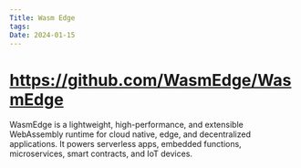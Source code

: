 ```yaml
---
Title: Wasm Edge
tags: 
Date: 2024-01-15
---
```


# https://github.com/WasmEdge/WasmEdge

WasmEdge is a lightweight, high-performance, and extensible WebAssembly runtime for cloud native, edge, and decentralized applications. It powers serverless apps, embedded functions, microservices, smart contracts, and IoT devices.
